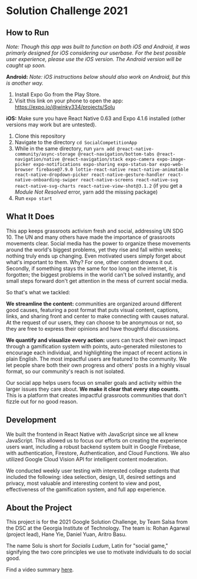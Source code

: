 # Solution Challenge 2021
## How to Run

_Note: Though this app was built to function on both iOS and Android, it was primarly designed for iOS considering our userbase. For the best possible user experience, please use the iOS version. The Android version will be caught up soon._

**Android:**
_Note: iOS instructions below should also work on Android, but this is another way._
1. Install Expo Go from the Play Store.
2. Visit this link on your phone to open the app: https://expo.io/@winky334/projects/Solu

**iOS:**
Make sure you have React Native 0.63 and Expo 4.1.6 installed (other versions may work but are untested).
 1. Clone this repository
 2. Navigate to the directory `cd SocialCompetitionApp`
 3. While in the same directory, run `yarn add @react-native-community/async-storage @react-navigation/bottom-tabs @react-navigation/native @react-navigation/stack expo-camera expo-image-picker expo-notifications expo-sharing expo-status-bar expo-web-browser firebase@7.9.0 lottie-react-native react-native-animatable react-native-dropdown-picker react-native-gesture-handler react-native-onboarding-swiper react-native-screens react-native-svg react-native-svg-charts react-native-view-shot@3.1.2` (if you get a _Module Not Resolved_ error, yarn add the missing package)
 4. Run `expo start`

## What It Does
This app keeps grassroots activism fresh and social, addressing UN SDG 10. The UN and many others have made the importance of grassroots movements clear. Social media has the power to organize these movements around the world's biggest problems, yet they rise and fall within weeks; nothing truly ends up changing. Even motivated users simply forget about what's important to them. Why? For one, other content drowns it out. Secondly, if something stays the same for too long on the internet, it is forgotten; the biggest problems in the world can't be solved instantly, and small steps forward don't get attention in the mess of current social media.

So that's what we tackled:

**We streamline the content:** communities are organized around different good causes, featuring a post format that puts visual content, captions, links, and sharing front and center to make connecting with causes natural. At the request of our users, they can choose to be anonymous or not, so they are free to express their opinions and have thoughtful discussions.

**We quantify and visualize every action:** users can track their own impact through a gamification system with points, auto-generated milestones to encourage each individual, and highlighting the impact of recent actions in plain English. The most impactful users are featured to the community. We let people share both their own progress and others' posts in a highly visual format, so our community's reach is not isolated.

Our social app helps users focus on smaller goals and activity within the larger issues they care about. **We make it clear that every step counts.** This is a platform that creates impactful grassroots communities that don't fizzle out for no good reason.

## Development
We built the frontend in React Native with JavaScript since we all knew JavaScript. This allowed us to focus our efforts on creating the experience users want, including a robust backend system built in Google Firebase, with authentication, Firestore, Authentication, and Cloud Functions. We also utilized Google Cloud Vision API for intelligent content moderation. 

We conducted weekly user testing with interested college students that included the following: idea selection, design, UI, desired settings and privacy, most valuable and interesting content to view and post, effectiveness of the gamification system, and full app experience.

## About the Project
This project is for the 2021 Google Solution Challenge, by Team Salsa from the DSC at the Georgia Institute of Technology. The team is: Rohan Agarwal (project lead), Hane Yie, Daniel Yuan, Aritro Basu.

The name Solu is short for _Socialis Ludum_, Latin for "social game," signifying the two core principles we use to motivate individuals to do social good.

Find a video summary [here](https://www.youtube.com/watch?v=JhWZspMDih0).
